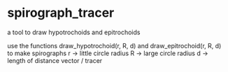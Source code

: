 # spirograph_tracer
a tool to draw hypotrochoids and epitrochoids

use the functions draw_hypotrochoid(r, R, d) and draw_epitrochoid(r, R, d) to make spirographs
r -> little circle radius
R -> large circle radius
d -> length of distance vector / tracer

